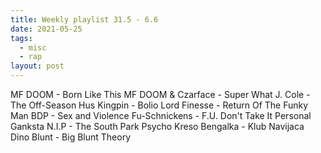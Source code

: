 ```yaml
---
title: Weekly playlist 31.5 - 6.6
date: 2021-05-25
tags:
  - misc
  - rap
layout: post
---
```


MF DOOM - Born Like This
MF DOOM & Czarface - Super What
J. Cole - The Off-Season
Hus Kingpin - Bolio
Lord Finesse - Return Of The Funky Man
BDP - Sex and Violence
Fu-Schnickens - F.U. Don't Take It Personal
Ganksta N.I.P - The South Park Psycho
Kreso Bengalka - Klub Navijaca
Dino Blunt - Big Blunt Theory
